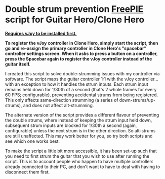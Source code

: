 # Double strum prevention [FreePIE](https://andersmalmgren.github.io/FreePIE/) script for Guitar Hero/Clone Hero

[**Requires vJoy to be installed first.**](http://vjoystick.sourceforge.net/site/)

**To register the vJoy controller in Clone Hero, simply start the script, then go and re-assign the primary controller in Clone Hero's "spacebar" controller settings screen. When it asks to press a button on a controller, press the Spacebar again to register the vJoy controller instead of the guitar itself.**

I created this script to solve double-strumming issues with my controller via software. The script maps the guitar controller 1:1 with the vJoy controller... with an exception to how it handles the strum inputs. Each strum input remains held down for 1/30th of a second (that's 2 whole frames for every 60 FPS; configurable), preventing accidental strums from being registered. This only affects same-direction strumming (a series of down-strums/up-strums), and does not affect alt-strumming.

The alternate version of the script provides a different flavour of preventing the double strums, where instead of keeping the strum input held down, subsequent strum inputs are blocked for 1/30th a second (again, configurable) unless the next strum is in the other direction. So alt-strums are still unaffected. This may work better for you, so try both scripts and see which one works best.

To make the script a little bit more accessible, it has been set-up such that you need to first strum the guitar that you wish to use after running the script. This is to account people who happen to have multiple controllers already connected to their PC, and don't want to have to deal with having to disconnect them first.
